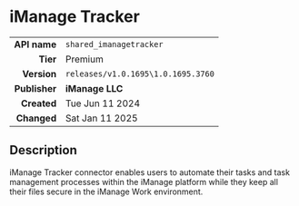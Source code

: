 # iManage Tracker
| | |
|-:|-|
|**API name**|`shared_imanagetracker`|
|**Tier**|Premium|
|**Version**|`releases/v1.0.1695\1.0.1695.3760`|
|**Publisher**|**iManage LLC**|
|**Created**|Tue Jun 11 2024|
|**Changed**|Sat Jan 11 2025|

## Description
iManage Tracker connector enables users to automate their tasks and task management processes within the iManage platform while they keep all their files secure in the iManage Work environment.

